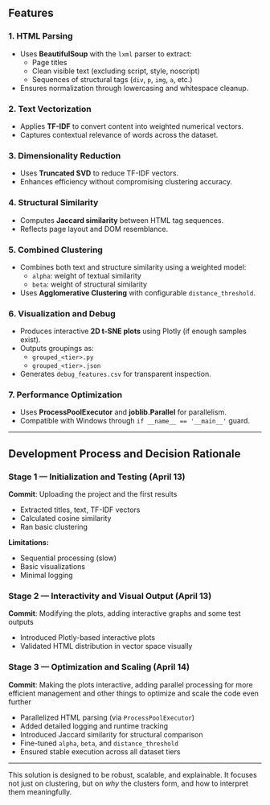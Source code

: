 

## Features

### 1. HTML Parsing
- Uses **BeautifulSoup** with the `lxml` parser to extract:
  - Page titles
  - Clean visible text (excluding script, style, noscript)
  - Sequences of structural tags (`div`, `p`, `img`, `a`, etc.)
- Ensures normalization through lowercasing and whitespace cleanup.

### 2. Text Vectorization
- Applies **TF-IDF** to convert content into weighted numerical vectors.
- Captures contextual relevance of words across the dataset.

### 3. Dimensionality Reduction
- Uses **Truncated SVD** to reduce TF-IDF vectors.
- Enhances efficiency without compromising clustering accuracy.

### 4. Structural Similarity
- Computes **Jaccard similarity** between HTML tag sequences.
- Reflects page layout and DOM resemblance.

### 5. Combined Clustering
- Combines both text and structure similarity using a weighted model:
  - `alpha`: weight of textual similarity
  - `beta`: weight of structural similarity
- Uses **Agglomerative Clustering** with configurable `distance_threshold`.

### 6. Visualization and Debug
- Produces interactive **2D t-SNE plots** using Plotly (if enough samples exist).
- Outputs groupings as:
  - `grouped_<tier>.py`
  - `grouped_<tier>.json`
- Generates `debug_features.csv` for transparent inspection.

### 7. Performance Optimization
- Uses **ProcessPoolExecutor** and **joblib.Parallel** for parallelism.
- Compatible with Windows through `if __name__ == '__main__'` guard.

---

## Development Process and Decision Rationale

### Stage 1 — Initialization and Testing (April 13)
**Commit**: Uploading the project and the first results

- Extracted titles, text, TF-IDF vectors
- Calculated cosine similarity
- Ran basic clustering

**Limitations:**
- Sequential processing (slow)
- Basic visualizations
- Minimal logging

### Stage 2 — Interactivity and Visual Output (April 13)
**Commit**: Modifying the plots, adding interactive graphs and some test outputs

- Introduced Plotly-based interactive plots
- Validated HTML distribution in vector space visually

### Stage 3 — Optimization and Scaling (April 14)
**Commit**: Making the plots interactive, adding parallel processing for more efficient management and other things to optimize and scale the code even further

- Parallelized HTML parsing (via `ProcessPoolExecutor`)
- Added detailed logging and runtime tracking
- Introduced Jaccard similarity for structural comparison
- Fine-tuned `alpha`, `beta`, and `distance_threshold`
- Ensured stable execution across all dataset tiers

---


This solution is designed to be robust, scalable, and explainable. It focuses not just on clustering, but on *why* the clusters form, and how to interpret them meaningfully.
